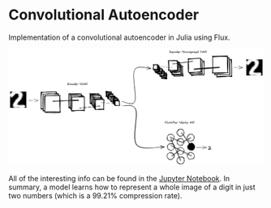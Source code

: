 # Convolutional Autoencoder

Implementation of a convolutional autoencoder in Julia using Flux.

![Model architecture](assets/architecture.png)

All of the interesting info can be found in the [Jupyter Notebook](autoencoder.ipynb). In summary, a model learns how to represent a whole image of a digit in just two numbers (which is a 99.21% compression rate).
